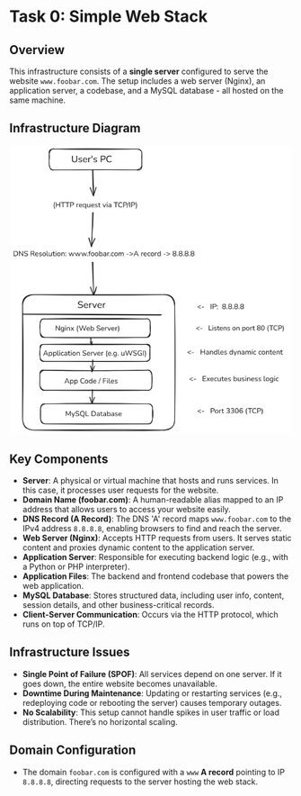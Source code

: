 # Task 0: Simple Web Stack

## Overview

This infrastructure consists of a **single server** configured to serve the website `www.foobar.com`. The setup includes a web server (Nginx), an application server, a codebase, and a MySQL database - all hosted on the same machine.

## Infrastructure Diagram
![Diagram Link](<task 0.png>)

## Key Components

- **Server**: A physical or virtual machine that hosts and runs services. In this case, it processes user requests for the website.
- **Domain Name (foobar.com)**: A human-readable alias mapped to an IP address that allows users to access your website easily.
- **DNS Record (A Record)**: The DNS 'A' record maps `www.foobar.com` to the IPv4 address `8.8.8.8`, enabling browsers to find and reach the server.
- **Web Server (Nginx)**: Accepts HTTP requests from users. It serves static content and proxies dynamic content to the application server.
- **Application Server**: Responsible for executing backend logic (e.g., with a Python or PHP interpreter).
- **Application Files**: The backend and frontend codebase that powers the web application.
- **MySQL Database**: Stores structured data, including user info, content, session details, and other business-critical records.
- **Client-Server Communication**: Occurs via the HTTP protocol, which runs on top of TCP/IP.

## Infrastructure Issues

- **Single Point of Failure (SPOF)**: All services depend on one server. If it goes down, the entire website becomes unavailable.
- **Downtime During Maintenance**: Updating or restarting services (e.g., redeploying code or rebooting the server) causes temporary outages.
- **No Scalability**: This setup cannot handle spikes in user traffic or load distribution. There’s no horizontal scaling.

## Domain Configuration

- The domain `foobar.com` is configured with a `www` **A record** pointing to IP `8.8.8.8`, directing requests to the server hosting the web stack.

